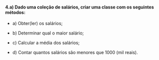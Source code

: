 #### 4.a) Dado uma coleção de salários, criar uma classe com os seguintes métodos:

 * a) Obter(ler) os salários;

 * b) Determinar qual o maior salário; 

 * c) Calcular a média dos salários;

 * d) Contar quantos salários são menores que 1000 (mil reais).


